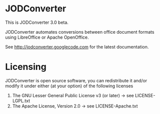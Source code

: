 # JODConverter

This is JODConverter 3.0 beta.

JODConverter automates conversions between office document formats
using LibreOffice or Apache OpenOffice. 

See http://jodconverter.googlecode.com for the latest documentation.

# Licensing

JODConverter is open source software, you can redistribute it and/or
modify it under either (at your option) of the following licenses

1. The GNU Lesser General Public License v3 (or later)
   -> see LICENSE-LGPL.txt
2. The Apache License, Version 2.0
   -> see LICENSE-Apache.txt
